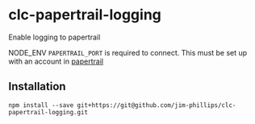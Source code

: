 # clc-papertrail-logging
Enable logging to papertrail

NODE_ENV `PAPERTRAIL_PORT` is required to connect.  This must be set up with an account in [papertrail](https://papertrailapp.com/)

## Installation
`npm install --save git+https://git@github.com/jim-phillips/clc-papertrail-logging.git`
